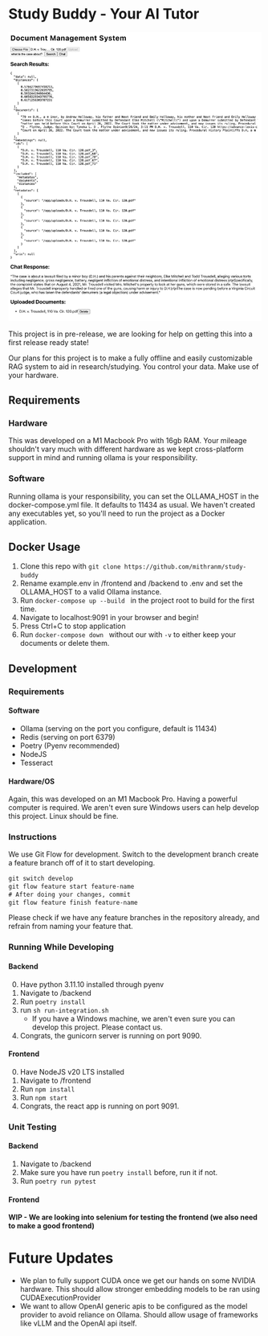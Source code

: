 # Study Buddy - Your AI Tutor

![Screenshot of the application running.](pictures/Demo.png)

This project is in pre-release, we are looking for help on getting this into a first release ready state!

Our plans for this project is to make a fully offline and easily customizable RAG system to aid in research/studying. You control your data. Make use of your hardware.

## Requirements

### Hardware

This was developed on a M1 Macbook Pro with 16gb RAM. Your mileage shouldn't vary much with different hardware as we kept cross-platform support in mind and running ollama is your responsibility.

### Software

Running ollama is your responsibility, you can set the OLLAMA_HOST in the docker-compose.yml file. It defaults to 11434 as usual. We haven't created any executables yet, so you'll need to run the project as a Docker application.

## Docker Usage

1. Clone this repo with ``git clone https://github.com/mithranm/study-buddy``
2. Rename example.env in /frontend and /backend to .env and set the OLLAMA_HOST to a valid Ollama instance.
3. Run ``docker-compose up --build `` in the project root to build for the first time.
4. Navigate to localhost:9091 in your browser and begin!
5. Press Ctrl+C to stop application
6. Run ``docker-compose down `` without our with ``-v`` to either keep your documents or delete them.

## Development

### Requirements

#### Software

* Ollama (serving on the port you configure, default is 11434)
* Redis (serving on port 6379)
* Poetry (Pyenv recommended)
* NodeJS
* Tesseract

#### Hardware/OS

Again, this was developed on an M1 Macbook Pro. Having a powerful computer is required. We aren't even sure Windows users can help develop this project. Linux should be fine.

### Instructions

We use Git Flow for development. Switch to the development branch create a feature branch off of it to start developing.

```
git switch develop
git flow feature start feature-name
# After doing your changes, commit
git flow feature finish feature-name
```

Please check if we have any feature branches in the repository already, and refrain from naming your feature that.

### Running While Developing

#### Backend

0. Have python 3.11.10 installed through pyenv
1. Navigate to /backend
2. Run ``poetry install``
3. run ``sh run-integration.sh``
    - If you have a Windows machine, we aren't even sure you can develop this project. Please contact us.
4. Congrats, the gunicorn server is running on port 9090.

#### Frontend

0. Have NodeJS v20 LTS installed
1. Navigate to /frontend
2. Run ``npm install``
3. Run ``npm start``
4. Congrats, the react app is running on port 9091.

### Unit Testing

#### Backend

1. Navigate to /backend
2. Make sure you have run ``poetry install`` before, run it if not.
3. Run ``poetry run pytest``

#### Frontend

**WIP - We are looking into selenium for testing the frontend (we also need to make a good frontend)**

# Future Updates

* We plan to fully support CUDA once we get our hands on some NVIDIA hardware. This should allow stronger embedding models to be ran using CUDAExecutionProvider
* We want to allow OpenAI generic apis to be configured as the model provider to avoid reliance on Ollama. Should allow usage of frameworks like vLLM and the OpenAI api itself.
